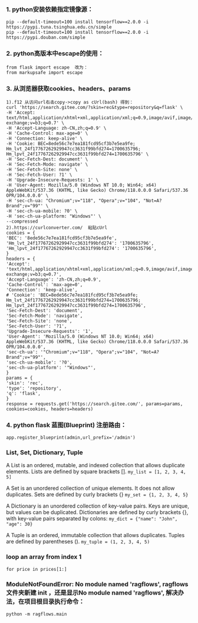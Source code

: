 ### 1. python安装依赖指定镜像源：
    pip --default-timeout=100 install tensorflow==2.0.0 -i https://pypi.tuna.tsinghua.edu.cn/simple
    pip --default-timeout=100 install tensorflow==2.0.0 -i https://pypi.douban.com/simple
### 2. python高版本中escape的使用：
    from flask import escape  改为：
    from markupsafe import escape
### 3. 从浏览器获取cookies、headers、params
    1).f12 从访问url右击copy->copy as cUrl(bash) 得到：
    curl 'https://search.gitee.com/?skin=rec&type=repository&q=flask' \
    -H 'Accept: text/html,application/xhtml+xml,application/xml;q=0.9,image/avif,image/webp,image/apng,*/*;q=0.8,application/signed-exchange;v=b3;q=0.7' \
    -H 'Accept-Language: zh-CN,zh;q=0.9' \
    -H 'Cache-Control: max-age=0' \
    -H 'Connection: keep-alive' \
    -H 'Cookie: BEC=8ede56c7e7ea181fcd95cf3b7e5ea9fe; Hm_lvt_24f17767262929947cc3631f99bfd274=1700635796; Hm_lpvt_24f17767262929947cc3631f99bfd274=1700635796' \
    -H 'Sec-Fetch-Dest: document' \
    -H 'Sec-Fetch-Mode: navigate' \
    -H 'Sec-Fetch-Site: none' \
    -H 'Sec-Fetch-User: ?1' \
    -H 'Upgrade-Insecure-Requests: 1' \
    -H 'User-Agent: Mozilla/5.0 (Windows NT 10.0; Win64; x64) AppleWebKit/537.36 (KHTML, like Gecko) Chrome/118.0.0.0 Safari/537.36 OPR/104.0.0.0' \
    -H 'sec-ch-ua: "Chromium";v="118", "Opera";v="104", "Not=A?Brand";v="99"' \
    -H 'sec-ch-ua-mobile: ?0' \
    -H 'sec-ch-ua-platform: "Windows"' \
    --compressed
    2).https://curlconverter.com/  粘贴cUrl
    cookies = {
    'BEC': '8ede56c7e7ea181fcd95cf3b7e5ea9fe',
    'Hm_lvt_24f17767262929947cc3631f99bfd274': '1700635796',
    'Hm_lpvt_24f17767262929947cc3631f99bfd274': '1700635796',
    }
    headers = {
    'Accept': 'text/html,application/xhtml+xml,application/xml;q=0.9,image/avif,image/webp,image/apng,*/*;q=0.8,application/signed-exchange;v=b3;q=0.7',
    'Accept-Language': 'zh-CN,zh;q=0.9',
    'Cache-Control': 'max-age=0',
    'Connection': 'keep-alive',
    # 'Cookie': 'BEC=8ede56c7e7ea181fcd95cf3b7e5ea9fe; Hm_lvt_24f17767262929947cc3631f99bfd274=1700635796; Hm_lpvt_24f17767262929947cc3631f99bfd274=1700635796',
    'Sec-Fetch-Dest': 'document',
    'Sec-Fetch-Mode': 'navigate',
    'Sec-Fetch-Site': 'none',
    'Sec-Fetch-User': '?1',
    'Upgrade-Insecure-Requests': '1',
    'User-Agent': 'Mozilla/5.0 (Windows NT 10.0; Win64; x64) AppleWebKit/537.36 (KHTML, like Gecko) Chrome/118.0.0.0 Safari/537.36 OPR/104.0.0.0',
    'sec-ch-ua': '"Chromium";v="118", "Opera";v="104", "Not=A?Brand";v="99"',
    'sec-ch-ua-mobile': '?0',
    'sec-ch-ua-platform': '"Windows"',
    }
    params = {
    'skin': 'rec',
    'type': 'repository',
    'q': 'flask',
    }
    response = requests.get('https://search.gitee.com/', params=params, cookies=cookies, headers=headers)
### 4. python flask 蓝图(Blueprint) 注册路由：
    app.register_blueprint(admin,url_prefix='/admin')

### List, Set, Dictionary, Tuple
A List is an ordered, mutable, and indexed collection that allows duplicate elements.
Lists are defined by square brackets [].
`my_list = [1, 2, 3, 4, 5]`

A Set is an unordered collection of unique elements. It does not allow duplicates.
Sets are defined by curly brackets {}
`my_set = {1, 2, 3, 4, 5}`

A Dictionary is an unordered collection of key-value pairs. Keys are unique, but values can be duplicated.
Dictionaries are defined by curly brackets {}, with key-value pairs separated by colons:
`my_dict = {"name": "John", "age": 30}`        

A Tuple is an ordered, immutable collection that allows duplicates.
Tuples are defined by parentheses ().
`my_tuple = (1, 2, 3, 4, 5)`

### loop an array from index 1
`for price in prices[1:]`

### ModuleNotFoundError: No module named 'ragflows', ragflows文件夹新建 __init__ ，还是显示No module named 'ragflows', 解决办法，在项目根目录执行命令：
```
python -m ragflows.main
```
